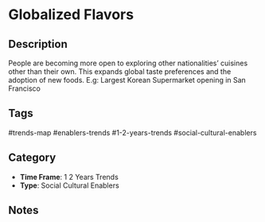 # Globalized Flavors

## Description
People are becoming more open to exploring other nationalities’ cuisines other than their own. This expands global taste preferences and the adoption of new foods. E.g: Largest Korean Supermarket opening in San Francisco

## Tags
#trends-map #enablers-trends #1-2-years-trends #social-cultural-enablers

## Category
- **Time Frame**: 1 2 Years Trends
- **Type**: Social Cultural Enablers

## Notes
<!-- Add your notes here -->
